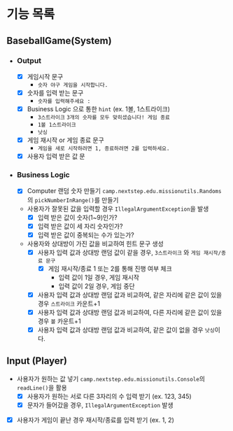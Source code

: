 # 기능 목록

## BaseballGame(System)
- ### Output
    - [x] 게임시작 문구
        - `숫자 야구 게임을 시작합니다.`
    - [x] 숫자를 입력 받는 문구
        - `숫자를 입력해주세요 : `
    - [x] Business Logic 으로 통한 `hint` (ex. 1볼, 1스트라이크)
        - `3스트라이크` `3개의 숫자를 모두 맞히셨습니다! 게임 종료`
        - `1볼 1스트라이크`
        - `낫싱`
    - [x] 게임 재시작 or 게임 종료 문구
        - `게임을 새로 시작하려면 1, 종료하려면 2를 입력하세요.`
    - [x] 사용자 입력 받은 값 문
- ### Business Logic
    - [x] Computer 랜덤 숫자 만들기 `camp.nextstep.edu.missionutils.Randoms`의 `pickNumberInRange()`를 만들기
    - 사용자가 잘못된 값을 입력할 경우 `IllegalArgumentException`을 발생
        - [x] 입력 받은 값이 숫자(1~9)인가?
        - [x] 입력 받은 값이 세 자리 숫자인가?
        - [x] 입력 받은 값이 중복되는 수가 있는가?
    - 사용자와 상대방이 가진 값을 비교하여 힌트 문구 생성
        - [x] 사용자 입력 값과 상대방 랜덤 값이 같을 경우, `3스트라이크` 와 `게임 재시작/종료 문구`
            - [x] 게임 재시작/종료 1 또는 2를 통해 진행 여부 체크
                - 입력 값이 1일 경우, 게임 재시작
                - 입력 값이 2일 경우, 게임 중단
        - [x] 사용자 입력 값과 상대방 랜덤 값과 비교하여, 같은 자리에 같은 값이 있을 경우 `스트라이크` 카운트+1
        - [x] 사용자 입력 값과 상대방 랜덤 값과 비교하여, 다른 자리에 같은 값이 있을 경우 `볼` 카운트+1
        - [x] 사용자 입력 값과 상대방 랜덤 값과 비교하여, 같은 값이 없을 경우 `낫싱`이다.

## Input (Player)
- 사용자가 원하는 값 넣기 `camp.nextstep.edu.missionutils.Console`의 `readLine()`을 활용
    - [x] 사용자가 원하는 서로 다른 3자리의 수 입력 받기 (ex. 123, 345)
    - [x] 문자가 들어갔을 경우, `IllegalArgumentException` 발생
- [x] 사용자가 게임이 끝난 경우 재시작/종료를 입력 받기 (ex. 1, 2)

